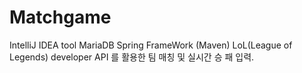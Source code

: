 # Matchgame
IntelliJ IDEA tool
MariaDB 
Spring FrameWork (Maven)
LoL(League of Legends) developer API 를 활용한 팀 매칭 및 실시간 승 패 입력. 

